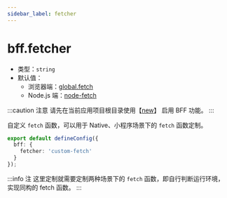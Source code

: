 ```yaml
---
sidebar_label: fetcher
---
```


# bff.fetcher



* 类型：`string`
* 默认值：
  * 浏览器端：[global.fetch](https://developer.mozilla.org/en-US/docs/Web/API/Fetch_API)
  * Node.js 端：[node-fetch](https://github.com/node-fetch/node-fetch)

:::caution 注意
请先在当前应用项目根目录使用【[new](/docs/apis/app/commands/new)】 启用 BFF 功能。
:::


自定义 `fetch` 函数，可以用于 Native、小程序场景下的 `fetch` 函数定制。

```ts title="modern.config.ts"
export default defineConfig({
  bff: {
    fetcher: 'custom-fetch'
  }
});
```

:::info 注
这里定制就需要定制两种场景下的 `fetch` 函数，即自行判断运行环境，实现同构的 fetch 函数。
:::

